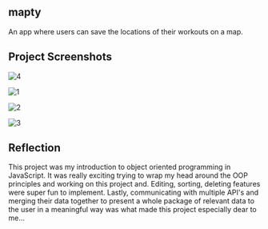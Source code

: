 ## mapty
An app where users can save the locations of their workouts on a map.

## Project Screenshots 

![4](https://user-images.githubusercontent.com/111198925/210996229-9a4c7752-bda0-4d48-a69d-297b0d35f6c9.png)

![1](https://user-images.githubusercontent.com/111198925/210996251-2a330b2c-eabb-40cb-961a-bdc058728664.png)

![2](https://user-images.githubusercontent.com/111198925/210996255-55b61346-3a7f-4fc0-b5ed-0458135a354d.png)

![3](https://user-images.githubusercontent.com/111198925/210996266-aa5d1a6f-f378-4a4f-8cce-02154f094300.png)

## Reflection

   This project was my introduction to object oriented programming in JavaScript. It was really exciting trying to wrap my head around the OOP principles and working on this project and. Editing, sorting, deleting features were super fun to implement. Lastly, communicating with multiple API's and merging their data together to present a whole package of relevant data to the user in a meaningful way was what made this project especially dear to me...
